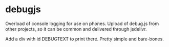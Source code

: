 # debugjs
Overload of console logging for use on phones. Upload of debug.js from other projects, so it can be common and delivered through jsdelivr.

Add a div with id DEBUGTEXT to print there. Pretty simple and bare-bones.
